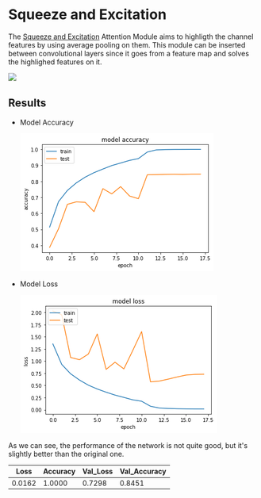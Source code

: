 # Squeeze and Excitation

The [Squeeze and Excitation](https://arxiv.org/abs/1709.01507) Attention Module aims to highligth the channel features by using average pooling on them.
This module can be inserted between convolutional layers since it goes from a feature map and solves the highlighed features on it.

<img src="https://miro.medium.com/max/1120/1*bmObF5Tibc58iE9iOu327w.png">

## Results

- Model Accuracy

  <img src="https://github.com/Dalejan/Resnet50_Attention/blob/master/Resnet50_SE/acc.png">

- Model Loss

  <img src="https://github.com/Dalejan/Resnet50_Attention/blob/master/Resnet50_SE/loss.png">

As we can see, the performance of the network is not quite good, but it's slightly better than the original one.

| Loss   | Accuracy | Val_Loss | Val_Accuracy |
| ------ | -------- | -------- | ------------ |
| 0.0162 | 1.0000   | 0.7298   | 0.8451       |
